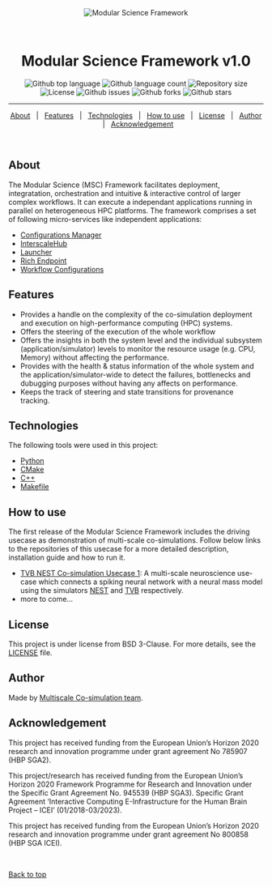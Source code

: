 <div align="center" id="top"> 
  <img src="../../../misc/logo.jpg" alt="Modular Science Framework" />

  &#xa0;

  <!-- <a href="git@github.com:multiscale-cosim/TVB-NEST-usecase1.git">Demo</a> -->
</div>

<h1 align="center">Modular Science Framework v1.0</h1>

<p align="center">
  <img alt="Github top language" src="https://img.shields.io/github/languages/top/multiscale-cosim/TVB-NEST-usecase1?color=56BEB8" />

  <img alt="Github language count" src="https://img.shields.io/github/languages/count/multiscale-cosim/TVB-NEST-usecase1?color=56BEB8" />

  <img alt="Repository size" src="https://img.shields.io/github/repo-size/multiscale-cosim/TVB-NEST-usecase1?color=56BEB8" />

  <img alt="License" src="https://img.shields.io/github/license/multiscale-cosim/TVB-NEST-usecase1?color=56BEB8" />

  <img alt="Github issues" src="https://img.shields.io/github/issues/multiscale-cosim/TVB-NEST-usecase1?color=56BEB8" />

  <img alt="Github forks" src="https://img.shields.io/github/forks/multiscale-cosim/TVB-NEST-usecase1?color=56BEB8" />

  <img alt="Github stars" src="https://img.shields.io/github/stars/multiscale-cosim/TVB-NEST-usecase1?color=56BEB8" />
</p>

<hr>

<p align="center">
  <a href="#about">About</a> &#xa0; | &#xa0; 
  <a href="#features">Features</a> &#xa0; | &#xa0;
  <a href="#technologies">Technologies</a> &#xa0; | &#xa0;
  <a href="#how-to-use">How to use</a> &#xa0; | &#xa0;
  <a href="#license">License</a> &#xa0; | &#xa0;
  <a href="#author" target="_blank">Author</a> &#xa0; | &#xa0;
  <a href="#acknowledgement" target="_blank">Acknowledgement</a>
</p>

<br>

## About ##

The Modular Science (MSC) Framework facilitates deployment, integratation, orchestration and intuitive & interactive control of larger complex workflows.
It can execute a independant applications running in parallel on heterogeneous HPC platforms. The framework comprises a set of following micro-services like independent applications:

* <a href="https://github.com/multiscale-cosim/EBRAINS_ConfigManager"> Configurations Manager </a>
* <a href="https://github.com/multiscale-cosim/EBRAINS_InterscaleHUB"> InterscaleHub </a>
* <a href="https://github.com/multiscale-cosim/EBRAINS_Launcher"> Launcher </a>
* <a href="https://github.com/multiscale-cosim/EBRAINS_RichEndpoint"> Rich Endpoint </a>
* <a href="https://github.com/multiscale-cosim/EBRAINS_WorkflowConfigurations"> Workflow Configurations </a>

## Features ##

 - Provides a handle on the complexity of the co-simulation deployment and execution on high-performance computing (HPC) systems.
 - Offers the steering of the execution of the whole workflow
 - Offers the insights in both the system level and the individual subsystem (application/simulator) levels to monitor the resource usage (e.g. CPU, Memory) without affecting the performance.
 - Provides with the health & status information of the whole system and the application/simulator-wide to detect the failures, bottlenecks and dubugging purposes without having any affects on performance.
 - Keeps the track of steering and state transitions for provenance tracking.


## Technologies ##

The following tools were used in this project:

- [Python](https://www.python.org/)
- [CMake](https://cmake.org/)
- [C++](https://isocpp.org/)
- [Makefile](https://www.gnu.org/software/make/manual/make.html)

## How to use ##

The first release of the Modular Science Framework includes the driving usecase as demonstration of multi-scale co-simulations. Follow below links to the repositories of this usecase for a more detailed description, installation guide and how to run it.

- [TVB NEST Co-simulation Usecase 1](https://github.com/multiscale-cosim/TVB-NEST-usecase1/tree/stable-release): A multi-scale neuroscience use-case which connects a spiking neural network with a neural mass model using the simulators [NEST](https://www.nest-simulator.org/) and [TVB](https://www.thevirtualbrain.org/tvb/) respectively.
- more to come...

## License ##

This project is under license from BSD 3-Clause. For more details, see the [LICENSE](LICENSE) file.

## Author ##

Made by <a href="https://www.fz-juelich.de/en/ias/jsc/about-us/structure/simulation-and-data-labs/sdl-neuroscience" target="_blank">Multiscale Co-simulation team</a>.

## Acknowledgement ##

This project has received funding from the European Union’s Horizon 2020 research and innovation programme under grant agreement No 785907 (HBP SGA2). 

This project/research has received funding from the European Union’s Horizon 2020 Framework Programme for Research and Innovation under the Specific Grant Agreement No. 945539 (HBP SGA3). Specific Grant Agreement ‘Interactive Computing E-Infrastructure for the Human Brain Project – ICEI’ (01/2018-03/2023).

This project has received funding from the European Union’s Horizon 2020 research and innovation programme under grant agreement No 800858 (HBP SGA ICEI).


&#xa0;

<a href="#top">Back to top</a>
